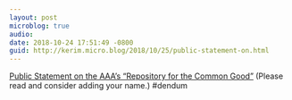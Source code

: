 ```yaml
---
layout: post
microblog: true
audio: 
date: 2018-10-24 17:51:49 -0800
guid: http://kerim.micro.blog/2018/10/25/public-statement-on.html
---
```

[Public Statement on the AAA’s “Repository for the Common Good”](https://docs.google.com/forms/d/e/1FAIpQLSd2_4o7c6gbLBlp6Jbb4Ijaht22jM6xJkTR_cI7lsBq9mhiQw/viewform?fbzx=-3947480513787696000) (Please read and consider adding your name.) #dendum
